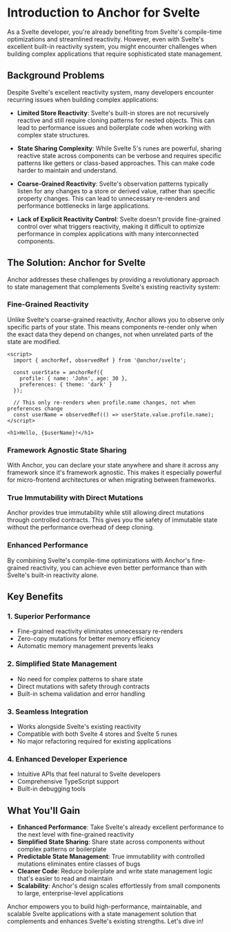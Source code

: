 # Introduction to Anchor for Svelte

As a Svelte developer, you're already benefiting from Svelte's compile-time optimizations and streamlined reactivity. However, even with Svelte's excellent built-in reactivity system, you might encounter challenges when building complex applications that require sophisticated state management.

## Background Problems

Despite Svelte's excellent reactivity system, many developers encounter recurring issues when building complex applications:

- **Limited Store Reactivity**: Svelte's built-in stores are not recursively reactive and still require cloning patterns for nested objects. This can lead to performance issues and boilerplate code when working with complex state structures.

- **State Sharing Complexity**: While Svelte 5's runes are powerful, sharing reactive state across components can be verbose and requires specific patterns like getters or class-based approaches. This can make code harder to maintain and understand.

- **Coarse-Grained Reactivity**: Svelte's observation patterns typically listen for any changes to a store or derived value, rather than specific property changes. This can lead to unnecessary re-renders and performance bottlenecks in large applications.

- **Lack of Explicit Reactivity Control**: Svelte doesn't provide fine-grained control over what triggers reactivity, making it difficult to optimize performance in complex applications with many interconnected components.

## The Solution: Anchor for Svelte

Anchor addresses these challenges by providing a revolutionary approach to state management that complements Svelte's existing reactivity system:

### Fine-Grained Reactivity

Unlike Svelte's coarse-grained reactivity, Anchor allows you to observe only specific parts of your state. This means components re-render only when the exact data they depend on changes, not when unrelated parts of the state are modified.

```svelte
<script>
  import { anchorRef, observedRef } from '@anchor/svelte';

  const userState = anchorRef({
    profile: { name: 'John', age: 30 },
    preferences: { theme: 'dark' }
  });

  // This only re-renders when profile.name changes, not when preferences change
  const userName = observedRef(() => userState.value.profile.name);
</script>

<h1>Hello, {$userName}!</h1>
```

### Framework Agnostic State Sharing

With Anchor, you can declare your state anywhere and share it across any framework since it's framework agnostic. This makes it especially powerful for micro-frontend architectures or when migrating between frameworks.

### True Immutability with Direct Mutations

Anchor provides true immutability while still allowing direct mutations through controlled contracts. This gives you the safety of immutable state without the performance overhead of deep cloning.

### Enhanced Performance

By combining Svelte's compile-time optimizations with Anchor's fine-grained reactivity, you can achieve even better performance than with Svelte's built-in reactivity alone.

## Key Benefits

### 1. Superior Performance

- Fine-grained reactivity eliminates unnecessary re-renders
- Zero-copy mutations for better memory efficiency
- Automatic memory management prevents leaks

### 2. Simplified State Management

- No need for complex patterns to share state
- Direct mutations with safety through contracts
- Built-in schema validation and error handling

### 3. Seamless Integration

- Works alongside Svelte's existing reactivity
- Compatible with both Svelte 4 stores and Svelte 5 runes
- No major refactoring required for existing applications

### 4. Enhanced Developer Experience

- Intuitive APIs that feel natural to Svelte developers
- Comprehensive TypeScript support
- Built-in debugging tools

## What You'll Gain

- **Enhanced Performance**: Take Svelte's already excellent performance to the next level with fine-grained reactivity
- **Simplified State Sharing**: Share state across components without complex patterns or boilerplate
- **Predictable State Management**: True immutability with controlled mutations eliminates entire classes of bugs
- **Cleaner Code**: Reduce boilerplate and write state management logic that's easier to read and maintain
- **Scalability**: Anchor's design scales effortlessly from small components to large, enterprise-level applications

Anchor empowers you to build high-performance, maintainable, and scalable Svelte applications with a state management solution that complements and enhances Svelte's existing strengths. Let's dive in!

